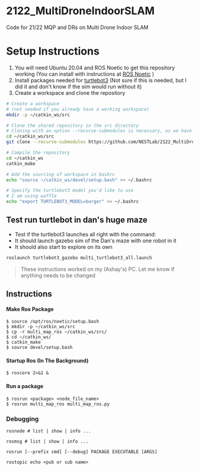 # 2122_MultiDroneIndoorSLAM
Code for 21/22 MQP and DRs on Multi Drone Indoor SLAM

# Setup Instructions
1. You will need Ubuntu 20.04 and ROS Noetic to get this repository working (You can install with instructions at [ROS Noetic](http://wiki.ros.org/noetic/Installation/Ubuntu) )
1. Install packages needed for [turtlebot3](https://emanual.robotis.com/docs/en/platform/turtlebot3/quick-start/) (Not sure if this is needed, but I did it and don't know if the sim would run without it)
1. Create a workspace and clone the repository
```bash
# Create a workspace
# (not needed if you already have a working workspace)
mkdir -p ~/catkin_ws/src 

# Clone the shared repository in the src directory
# Cloning with an option --recurse-submodules is necessary, as we have some git submodules
cd ~/catkin_ws/src 
git clone --recurse-submodules https://github.com/NESTLab/2122_MultiDroneIndoorSLAM.git

# Compile the repository
cd ~/catkin_ws
catkin_make

# Add the sourcing of workspace in bashrc
echo "source ~/catkin_ws/devel/setup.bash" >> ~/.bashrc

# Specify the turtlebot3 model you'd like to use
# I am using waffle
echo "export TURTLEBOT3_MODEL=burger" >> ~/.bashrc
```
## Test run turtlebot in dan's huge maze
* Test if the turtlebot3 launches all right with the command:
* It should launch gazebo sim of the Dan's maze with one robot in it
* It should also start to explore on its own
```bash
roslaunch turtlebot3_gazebo multi_turtlebot3_all.launch 
```

>These instructions worked on my (Ashay's) PC. Let me know if anything needs to be changed


## Instructions


#### Make Ros Package
```shell
$ source /opt/ros/noetic/setup.bash
$ mkdir -p ~/catkin_ws/src
$ cp -r multi_map_ros ~/catkin_ws/src/
$ cd ~/catkin_ws/
$ catkin_make
$ source devel/setup.bash
```

#### Startup Ros (In The Background)
```shell
$ roscore 2>&1 &
```

#### Run a package
```shell
$ rosrun <package> <node_file_name>
$ rosrun multi_map_ros multi_map_ros.py
```

### Debugging
```
rosnode # list | show | info ...

rosmsg # list | show | info ...

rosrun [--prefix cmd] [--debug] PACKAGE EXECUTABLE [ARGS]

rostopic echo <pub or sub name>
```

